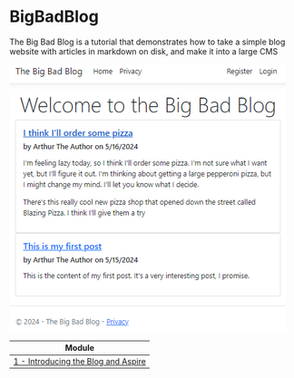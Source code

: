 # BigBadBlog
The Big Bad Blog is a tutorial that demonstrates how to take a simple blog website with articles in markdown on disk, and make it into a large CMS

![Initial Blog Website](docs/img/0-Starter.png)

| Module |
| --- |
| [1 - Introducing the Blog and Aspire](docs/1-Introduction) |
